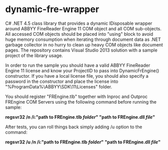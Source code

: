 # dynamic-fre-wrapper
C# .NET 4.5 class library that provides a dynamic IDisposable wrapper around ABBYY FineReader Engine 11 COM object and all COM sub-objects.
All accessed COM objects should be placed into "using" block to avoid huge memory consumption when iterating through document data as .NET garbage collector 
in no hurry to clean up heavy COM objects like document pages. The repository contains Visual Studio 2013 solution with a sample project of the library usage.

In order to run the sample you should have a valid ABBYY FineReader Engine 11 license and know your ProjectID to pass into DynamicFrEngine() constructor.
If you have a local license file, you should also specify a password in the constructor and place the license into "%ProgramData%\ABBYY\SDK\11\Licenses" folder.

You should register "FREngine.tlb" together with Inproc and Outproc FREngine COM Servers using the following command before running the sample:

**regsvr32 /n /i:"path to FREngine.tlb *folder*" "path to FREngine.dll *file*"**

After tests, you can roll things back simply adding /u option to the command:

**regsvr32 /u /n /i:"path to FREngine.tlb *folder*" "path to FREngine.dll *file*"**
